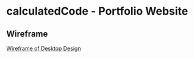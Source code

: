 # calculatedCode - Portfolio Website

## Wireframe

[Wireframe of Desktop Design](./assets/images/readme-images/wireframe-desktop.png)

<!-- data-bs-spy="scroll" data-bs-target="#navbar"
    data-bs-root-margin="0px 0px -40%" data-bs-smooth-scroll="true" class="scrollspy bg-body-tertiary p-3 rounded-2"
    tabindex="0"> -->
<!--     
    c# icon  <a target="_blank" href="https://icons8.com/icon/55205/c-sharp-logo">C Sharp Logo</a> icon by <a target="_blank" href="https://icons8.com">Icons8</a> -->
    